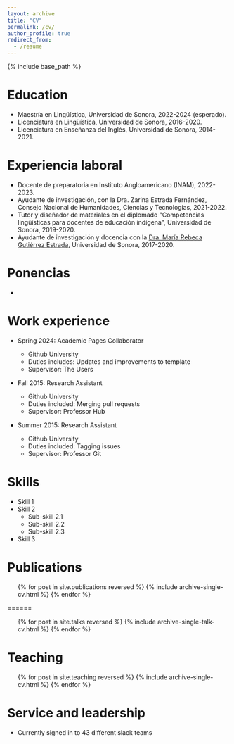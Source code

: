 ```yaml
---
layout: archive
title: "CV"
permalink: /cv/
author_profile: true
redirect_from:
  - /resume
---
```


{% include base_path %}

Education
======
* Maestría en Lingüística, Universidad de Sonora, 2022-2024 (esperado).
* Licenciatura en Lingüística, Universidad de Sonora, 2016-2020.
* Licenciatura en Enseñanza del Inglés, Universidad de Sonora, 2014-2021.

Experiencia laboral
=====
* Docente de preparatoria en Instituto Angloamericano (INAM), 2022-2023.
* Ayudante de investigación, con la Dra. Zarina Estrada Fernández, Consejo Nacional de Humanidades, Ciencias y Tecnologías, 2021-2022.
* Tutor y diseñador de materiales en el diplomado "Competencias lingüísticas para docentes de educación indígena", Universidad de Sonora, 2019-2020.
* Ayudante de investigación y docencia con la [Dra. María Rebeca Gutiérrez Estrada](https://investigadores.unison.mx/en/persons/maria-rebeca-gutierrez-estrada), Universidad de Sonora, 2017-2020.

Ponencias
=====
*

Work experience
======
* Spring 2024: Academic Pages Collaborator
  * Github University
  * Duties includes: Updates and improvements to template
  * Supervisor: The Users

* Fall 2015: Research Assistant
  * Github University
  * Duties included: Merging pull requests
  * Supervisor: Professor Hub

* Summer 2015: Research Assistant
  * Github University
  * Duties included: Tagging issues
  * Supervisor: Professor Git
  
Skills
======
* Skill 1
* Skill 2
  * Sub-skill 2.1
  * Sub-skill 2.2
  * Sub-skill 2.3
* Skill 3

Publications
======
  <ul>{% for post in site.publications reversed %}
    {% include archive-single-cv.html %}
  {% endfor %}</ul>
  

======
  <ul>{% for post in site.talks reversed %}
    {% include archive-single-talk-cv.html  %}
  {% endfor %}</ul>
  
Teaching
======
  <ul>{% for post in site.teaching reversed %}
    {% include archive-single-cv.html %}
  {% endfor %}</ul>
  
Service and leadership
======
* Currently signed in to 43 different slack teams
